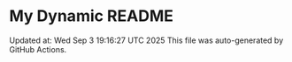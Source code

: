 # My Dynamic README
Updated at: Wed Sep  3 19:16:27 UTC 2025
This file was auto-generated by GitHub Actions.
